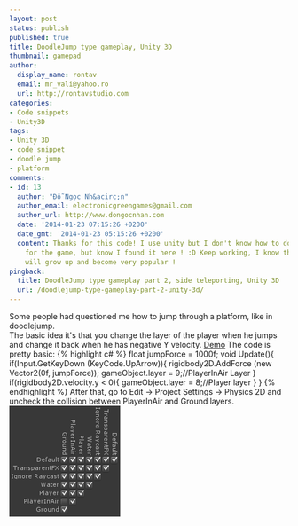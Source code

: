 ```yaml
---
layout: post
status: publish
published: true
title: DoodleJump type gameplay, Unity 3D
thumbnail: gamepad
author:
  display_name: rontav
  email: mr_vali@yahoo.ro
  url: http://rontavstudio.com
categories:
- Code snippets
- Unity3D
tags:
- Unity 3D
- code snippet
- doodle jump
- platform
comments:
- id: 13
  author: "Đỗ Ngọc Nh&acirc;n"
  author_email: electronicgreengames@gmail.com
  author_url: http://www.dongocnhan.com
  date: '2014-01-23 07:15:26 +0200'
  date_gmt: '2014-01-23 05:15:26 +0200'
  content: Thanks for this code! I use unity but I don't know how to do the DoodleJump
    for the game, but know I found it here ! :D Keep working, I know this website
    will grow up and become very popular !
pingback:
  title: DoodleJump type gameplay part 2, side teleporting, Unity 3D
  url: /doodlejump-type-gameplay-part-2-unity-3d/
---
```

Some people had questioned me how to jump through a platform, like in doodlejump.
<br>
The basic idea it's that you change the layer of the player when he jumps and change it back when he has negative Y velocity.
<a class="demoLink" href="http://adf.ly/1O8msb" target="_blank">Demo</a>
The code is pretty basic:
{% highlight c# %}
float jumpForce = 1000f;
void Update(){
	if(Input.GetKeyDown (KeyCode.UpArrow)){
		rigidbody2D.AddForce (new Vector2(0f, jumpForce));
		gameObject.layer = 9;//PlayerInAir Layer
	}
	if(rigidbody2D.velocity.y < 0){
		gameObject.layer = 8;//Player layer
	}
}
{% endhighlight %}
After that, go to Edit -> Project Settings -> Physics 2D and uncheck the collision between PlayerInAir and Ground layers.
<img src="/images/posts/LayerSettings.png" alt="LayerSettings" width="200" height="200">